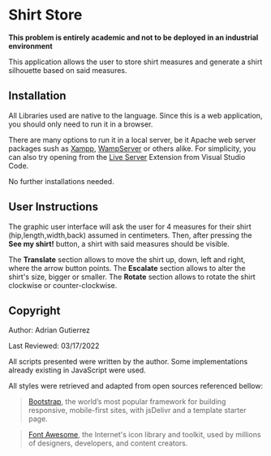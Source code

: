 # Shirt Store
**This problem is entirely academic and not to be deployed in an industrial environment**

This application allows the user to store shirt measures and generate a shirt silhouette based on said measures. 

## Installation
All Libraries used are native to the language.
Since this is a web application, you should only need to run it in a browser. 

There are many options to run it in a local server, be it Apache web server packages sush as [Xampp](https://www.apachefriends.org/es/index.html), [WampServer](https://www.wampserver.com/en/) or others alike.
For simplicity, you can also try opening from the [Live Server](https://marketplace.visualstudio.com/items?itemName=ritwickdey.LiveServer) Extension from Visual Studio Code. 

No further installations needed.

## User Instructions

The graphic user interface will ask the user for 4 measures for their shirt (hip,length,width,back) assumed in centimeters. Then, after pressing the **See my shirt!** button, a shirt with said measures should be visible.

The **Translate** section allows to move the shirt up, down, left and right, where the arrow button points.
The **Escalate** section allows to alter the shirt's size, bigger or smaller.
The **Rotate** section allows to rotate the shirt clockwise or counter-clockwise.

## Copyright
Author: Adrian Gutierrez

Last Reviewed: 03/17/2022

All scripts presented were written by the author. Some implementations already existing in JavaScript were used.

All styles were retrieved and adapted from open sources referenced bellow:

> [Bootstrap](https://getbootstrap.com/docs/5.1/getting-started/introduction/), the world’s most popular framework for building responsive, mobile-first sites, with jsDelivr and a template starter page.

> [Font Awesome](https://fontawesome.com/v4/cheatsheet/), the Internet's icon library and toolkit, used by millions of designers, developers, and content creators.

 
